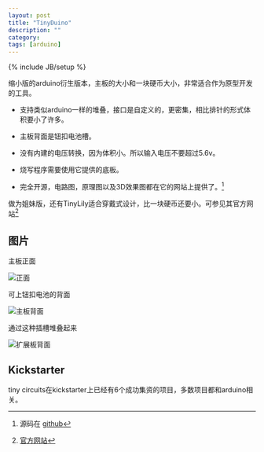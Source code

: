 ```yaml
---
layout: post
title: "TinyDuino"
description: ""
category: 
tags: [arduino]
---
```

{% include JB/setup %}

缩小版的arduino衍生版本，主板的大小和一块硬币大小，非常适合作为原型开发的工具。

* 支持类似arduino一样的堆叠，接口是自定义的，更密集，相比排针的形式体积要小了许多。 

* 主板背面是钮扣电池槽。

* 没有内建的电压转换，因为体积小。所以输入电压不要超过5.6v。 

* 烧写程序需要使用它提供的底板。

* 完全开源，电路图，原理图以及3D效果图都在它的网站上提供了。[^github]

做为姐妹版，还有TinyLily适合穿戴式设计，比一块硬币还要小。可参见其官方网站[^tinycircuits]

## 图片 

主板正面

![正面](http://ww1.sinaimg.cn/large/a74ecc4cjw1e0pe4b1br3j.jpg)

可上钮扣电池的背面

![主板背面](http://ww3.sinaimg.cn/large/a74eed94jw1e0pe57y987j.jpg)

通过这种插槽堆叠起来

![扩展板背面](http://ww1.sinaimg.cn/large/a74e55b4jw1e0pe68iy7qj.jpg)

## Kickstarter

tiny circuits在kickstarter上已经有6个成功集资的项目，多数项目都和arduino相关。

[^tinycircuits]: [官方网站](http://tiny-circuits.com)
[^github]: 源码在 [github](https://github.com/TinyCircuits)
